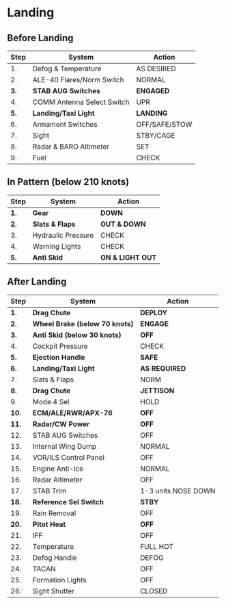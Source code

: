# Landing

## Before Landing

| Step   | System                     | Action        |
| ------ | -------------------------- | ------------- |
| 1.     | Defog & Temperature        | AS DESIRED    |
| 2.     | ALE-40 Flares/Norm Switch  | NORMAL        |
| **3.** | **STAB AUG Switches**      | **ENGAGED**   |
| 4.     | COMM Antenna Select Switch | UPR           |
| **5.** | **Landing/Taxi Light**     | **LANDING**   |
| 6.     | Armament Switches          | OFF/SAFE/STOW |
| 7.     | Sight                      | STBY/CAGE     |
| 8.     | Radar & BARO Altimeter     | SET           |
| 9.     | Fuel                       | CHECK         |

## In Pattern (below 210 knots)

| Step   | System             | Action             |
| ------ | ------------------ | ------------------ |
| **1.** | **Gear**           | **DOWN**           |
| **2.** | **Slats & Flaps**  | **OUT & DOWN**     |
| 3.     | Hydraulic Pressure | CHECK              |
| 4.     | Warning Lights     | CHECK              |
| **5.** | **Anti Skid**      | **ON & LIGHT OUT** |

## After Landing

| Step    | System                           | Action              |
| ------- | -------------------------------- | ------------------- |
| **1.**  | **Drag Chute**                   | **DEPLOY**          |
| **2.**  | **Wheel Brake (below 70 knots)** | **ENGAGE**          |
| **3.**  | **Anti Skid (below 30 knots)**   | **OFF**             |
| 4.      | Cockpit Pressure                 | CHECK               |
| **5.**  | **Ejection Handle**              | **SAFE**            |
| **6.**  | **Landing/Taxi Light**           | **AS REQUIRED**     |
| 7.      | Slats & Flaps                    | NORM                |
| **8.**  | **Drag Chute**                   | **JETTISON**        |
| 9.      | Mode 4 Sel                       | HOLD                |
| **10.** | **ECM/ALE/RWR/APX-76**           | **OFF**             |
| **11.** | **Radar/CW Power**               | **OFF**             |
| 12.     | STAB AUG Switches                | OFF                 |
| 13.     | Internal Wing Dump               | NORMAL              |
| 14.     | VOR/ILS Control Panel            | OFF                 |
| 15.     | Engine Anti-Ice                  | NORMAL              |
| 16.     | Radar Altimeter                  | OFF                 |
| 17.     | STAB Trim                        | 1-3 units NOSE DOWN |
| **18.** | **Reference Sel Switch**         | **STBY**            |
| 19.     | Rain Removal                     | OFF                 |
| **20.** | **Pitot Heat**                   | **OFF**             |
| 21.     | IFF                              | OFF                 |
| 22.     | Temperature                      | FULL HOT            |
| 23.     | Defog Handle                     | DEFOG               |
| 24.     | TACAN                            | OFF                 |
| 25.     | Formation Lights                 | OFF                 |
| 26.     | Sight Shutter                    | CLOSED              |
